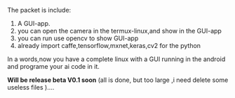 The packet is include:

1. A GUI-app.
2. you can open the camera in the termux-linux,and show in the GUI-app
3. you can run use opencv to show GUI-app
4. already import caffe,tensorflow,mxnet,keras,cv2 for the python

In a words,now you have a complete linux with a GUI running in the android and programe your ai code in it. 

<b>Will be release beta V0.1 soon</b> (all is done, but too large ,i need delete some useless files )....
